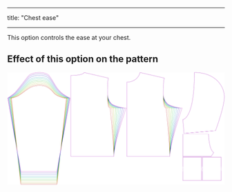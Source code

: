 ***

title: "Chest ease"

***

This option controls the ease at your chest.

## Effect of this option on the pattern

![This image shows the effect of this option by superimposing several variants that have a different value for this option](huey_chestease_sample.svg "Effect of this option on the pattern")
